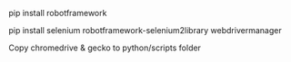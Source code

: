 pip install robotframework

pip install selenium robotframework-selenium2library webdrivermanager

Copy chromedrive & gecko to python/scripts folder
